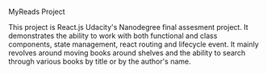 MyReads Project

This project is React.js Udacity's Nanodegree final assesment project. It demonstrates the ability to work with both functional and class components, state management, react routing and lifecycle event. It mainly revolves around moving books around shelves and the ability to search through various books by title or by the author's name.
 
